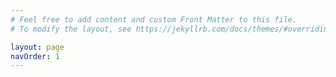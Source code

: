 ```yaml
---
# Feel free to add content and custom Front Matter to this file.
# To modify the layout, see https://jekyllrb.com/docs/themes/#overriding-theme-defaults

layout: page
navOrder: 1
---
```


<!--

## Recent Projects

### Keegan Construction
[![screenshot of keeganconstruction.com](/assets/images/kc-screenshot.png)](https://keeganconstruction.com)

Using: React, React Router, webpack, and SCSS.

### FADE skincare
[![screenshot of fadeskincare.co](/assets/images/fade-screenshot-2.png)](https://fadeskincare.co)

Using: React, Express, Node, mongoDB, HTML5, CSS3, nginx.

### Rootstalk: A Prairie Journal of Culture, Science, and the Arts
[![screenshot of rootstalk.grinnell.edu](/assets/images/rt-screenshot.png)](https://rootstalk.grinnell.edu)

Using: Hugo, Lunr.js, jQuery, HTML5, CSS3.

### *Terseness*
[![screenshot of Terseness](/assets/images/terseness-screenshot.png)](/terseness)

Using: jQuery, HTML5, CSS3, Adobe CC 2019.

-->
